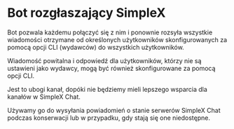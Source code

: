 # Bot rozgłaszający SimpleX

Bot pozwala każdemu połączyć się z nim i ponownie rozsyła wszystkie wiadomości otrzymane od określonych użytkowników skonfigurowanych za pomocą opcji CLI (wydawców) do wszystkich użytkowników.

Wiadomość powitalna i odpowiedź dla użytkowników, którzy nie są ustawieni jako wydawcy, mogą być również skonfigurowane za pomocą opcji CLI.

Jest to ubogi kanał, dopóki nie będziemy mieli lepszego wsparcia dla kanałów w SimpleX Chat.

Używamy go do wysyłania powiadomień o stanie serwerów SimpleX Chat podczas konserwacji lub w przypadku, gdy stają się one niedostępne.
